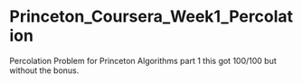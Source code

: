 # Princeton_Coursera_Week1_Percolation
Percolation Problem for Princeton Algorithms part 1
this got 100/100 but without the bonus.
